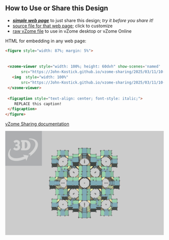 
## How to Use or Share this Design

 - [***simple web page***](<https://John-Kostick.github.io/vzome-sharing/2025/03/11/10-13-16-Rhombicuboccta-block/>) to just share this design; *try it before you share it!*
 - [source file for that web page](<https://github.com/John-Kostick/vzome-sharing/edit/main/2025/03/11/10-13-16-Rhombicuboccta-block/index.md>); click to customize
 - [raw vZome file](<https://raw.githubusercontent.com/John-Kostick/vzome-sharing/main/2025/03/11/10-13-16-Rhombicuboccta-block/Rhombicuboccta-block.vZome>) to use in vZome desktop or vZome Online
 
 HTML for embedding in any web page:
 ```html
<figure style="width: 87%; margin: 5%">
  
  
  <vzome-viewer style="width: 100%; height: 60dvh" show-scenes='named'
        src="https://John-Kostick.github.io/vzome-sharing/2025/03/11/10-13-16-Rhombicuboccta-block/Rhombicuboccta-block.vZome" >
    <img  style="width: 100%"
        src="https://John-Kostick.github.io/vzome-sharing/2025/03/11/10-13-16-Rhombicuboccta-block/Rhombicuboccta-block.png" >
  </vzome-viewer>

  <figcaption style="text-align: center; font-style: italic;">
     REPLACE this caption!
  </figcaption>
</figure>

 ```

[vZome Sharing documentation](https://vzome.github.io/vzome/sharing.html#how-it-works)

![Image](<Rhombicuboccta-block.png>)

